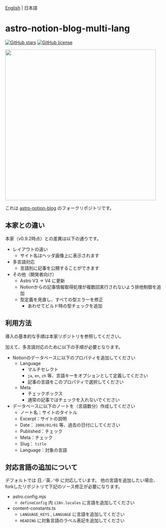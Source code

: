 [English](README.md) | 日本語

# astro-notion-blog-multi-lang

[![GitHub stars](https://img.shields.io/github/stars/oika/astro-notion-blog-multi-lang)](https://github.com/oika/astro-notion-blog-multi-lang/stargazers)
[![GitHub license](https://img.shields.io/github/license/oika/astro-notion-blog-multi-lang)](https://github.com/oika/astro-notion-blog-multi-lang/blob/main/LICENSE)

<img src="https://user-images.githubusercontent.com/1063435/213838069-c9654c32-ec9b-4e82-a3b5-2acbd665b16a.png" width="480">

これは [astro-notion-blog](https://github.com/otoyo/astro-notion-blog) のフォークリポジトリです。

## 本家との違い

本家（v0.9.2時点）との差異は以下の通りです。

* レイアウトの違い
   * サイト名はヘッダ画像上に表示されます
* 多言語対応
   * 言語別に記事を公開することができます
* その他（開発者向け）
   * Astro V3 -> V4 に更新
   * Notionからの記事情報取得処理が複数回実行されないよう排他制御を追加
   * 型定義を見直し、すべての型エラーを修正
      * あわせてビルド時の型チェックを追加

## 利用方法

導入の基本的な手順は本家リポジトリを参照してください。

加えて、多言語対応のために以下の手順が必要となります。

* Notionのデータベースに以下のプロパティを追加してください
   * Language
      * マルチセレクト
      * `ja`, `en`, `zh` 等、言語キーをオプションとして定義してください
      * 記事の言語をこのプロパティで選択してください
   * Meta
      * チェックボックス
      * 通常の記事ではチェックを入れないでください
* データベースに以下のノートを（言語数分）作成してください
   * ノート名：サイトのタイトル
   * Excerpt：サイトの説明
   * Date： `2000/01/01` 等、過去の日付にしてください
   * Published：チェック
   * Meta：チェック
   * Slug： `title` 
   * Language：対象の言語

## 対応言語の追加について

デフォルトでは 日／英／中 に対応しています。
他の言語を追加したい場合、forkしたリポジトリで下記のソース修正が必要になります。

* astro.config.mjs
   * `defineConfig` 内 `i18n.locales` に言語を追加してください
* content-constants.ts
   * `LANGUAGE_KEYS` , `LANGUAGE` に言語を追加してください
   *  `HEADING` に対象言語のラベル表記を追加してください